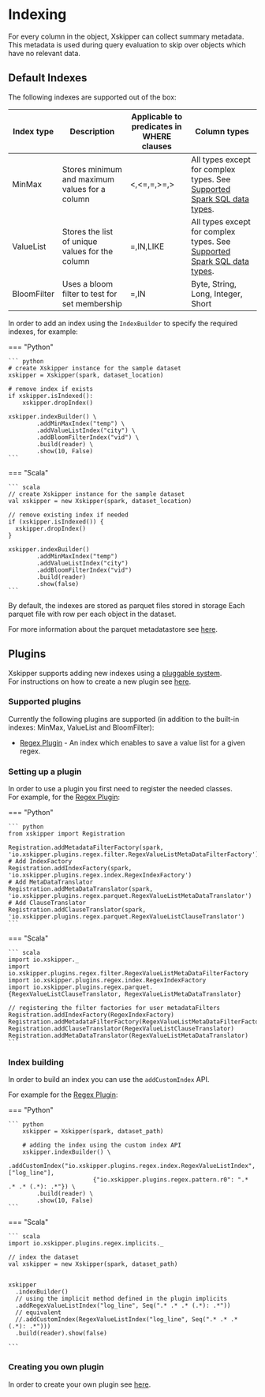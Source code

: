 <!--
 -- Copyright 2021 IBM Corp.
 -- SPDX-License-Identifier: Apache-2.0
 -->

# Indexing 

For every column in the object, Xskipper can collect summary metadata. This metadata is used during query evaluation to skip over objects which have no relevant data.

## Default Indexes

The following indexes are supported out of the box:

| Index type  | Description  | Applicable to predicates in WHERE clauses  | Column types |
|------------|--------------|--------------|--------------|
| MinMax |Stores minimum and maximum values for a column | <,<=,=,>=,> | All types except for complex types. See [Supported Spark SQL data types](https://spark.apache.org/docs/latest/sql-ref-datatypes.html). |
| ValueList | Stores the list of unique values for the column | =,IN,LIKE | All types except for complex types. See [Supported Spark SQL data types](https://spark.apache.org/docs/latest/sql-ref-datatypes.html).|
| BloomFilter | Uses a bloom filter to test for set membership | =,IN | Byte, String, Long, Integer, Short |

In order to add an index using the `IndexBuilder` to specify the required indexes, for example:

=== "Python"

    ``` python
    # create Xskipper instance for the sample dataset
    xskipper = Xskipper(spark, dataset_location)

    # remove index if exists
    if xskipper.isIndexed():
        xskipper.dropIndex()

    xskipper.indexBuilder() \
            .addMinMaxIndex("temp") \
            .addValueListIndex("city") \
            .addBloomFilterIndex("vid") \
            .build(reader) \
            .show(10, False)
    ```

=== "Scala"

    ``` scala
    // create Xskipper instance for the sample dataset
    val xskipper = new Xskipper(spark, dataset_location)

    // remove existing index if needed
    if (xskipper.isIndexed()) {
      xskipper.dropIndex()
    }

    xskipper.indexBuilder()
            .addMinMaxIndex("temp")
            .addValueListIndex("city")
            .addBloomFilterIndex("vid")
            .build(reader)
            .show(false)
    ```

By default, the indexes are stored as parquet files stored in storage  Each parquet file with row per each object in the dataset.  

For more information about the parquet metadatastore see [here](../api/developer/parquet-metadatastore-spec.md).

## Plugins

Xskipper supports adding new indexes using a [pluggable system](../concepts/extensible.md).  
For instructions on how to create a new plugin see [here](creating-new-plugin.md).

### Supported plugins

Currently the following plugins are supported (in addition to the built-in indexes: MinMax, ValueList and BloomFilter):

- [Regex Plugin](https://github.com/xskipper-io/xskipper-regex-plugin) - An index which enables to save a value list for a given regex.

### Setting up a plugin

In order to use a plugin you first need to register the needed classes.  
For example, for the [Regex Plugin](https://github.com/xskipper-io/xskipper-regex-plugin):

=== "Python"

    ``` python
    from xskipper import Registration
    
    Registration.addMetadataFilterFactory(spark, 'io.xskipper.plugins.regex.filter.RegexValueListMetaDataFilterFactory')
    # Add IndexFactory
    Registration.addIndexFactory(spark, 'io.xskipper.plugins.regex.index.RegexIndexFactory')
    # Add MetaDataTranslator
    Registration.addMetaDataTranslator(spark, 'io.xskipper.plugins.regex.parquet.RegexValueListMetaDataTranslator')
    # Add ClauseTranslator
    Registration.addClauseTranslator(spark, 'io.xskipper.plugins.regex.parquet.RegexValueListClauseTranslator')
    ```

=== "Scala"

    ``` scala
    import io.xskipper._
    import io.xskipper.plugins.regex.filter.RegexValueListMetaDataFilterFactory
    import io.xskipper.plugins.regex.index.RegexIndexFactory
    import io.xskipper.plugins.regex.parquet.{RegexValueListClauseTranslator, RegexValueListMetaDataTranslator}
    
    // registering the filter factories for user metadataFilters
    Registration.addIndexFactory(RegexIndexFactory)
    Registration.addMetadataFilterFactory(RegexValueListMetaDataFilterFactory)
    Registration.addClauseTranslator(RegexValueListClauseTranslator)
    Registration.addMetaDataTranslator(RegexValueListMetaDataTranslator)
    ```

### Index building

In order to build an index you can use the `addCustomIndex` API.   

For example for the [Regex Plugin](https://github.com/xskipper-io/xskipper-regex-plugin):

=== "Python"

    ``` python
        xskipper = Xskipper(spark, dataset_path)
        
        # adding the index using the custom index API
        xskipper.indexBuilder() \
            .addCustomIndex("io.xskipper.plugins.regex.index.RegexValueListIndex", ["log_line"],
                            {"io.xskipper.plugins.regex.pattern.r0": ".* .* .* (.*): .*"}) \
            .build(reader) \
            .show(10, False)
    ```

=== "Scala"

    ``` scala
    import io.xskipper.plugins.regex.implicits._
    
    // index the dataset
    val xskipper = new Xskipper(spark, dataset_path)


    xskipper
      .indexBuilder()
      // using the implicit method defined in the plugin implicits
      .addRegexValueListIndex("log_line", Seq(".* .* .* (.*): .*"))
      // equivalent
      //.addCustomIndex(RegexValueListIndex("log_line", Seq(".* .* .* (.*): .*")))
      .build(reader).show(false)

    ```

### Creating you own plugin

In order to create your own plugin see [here](creating-new-plugin.md).

